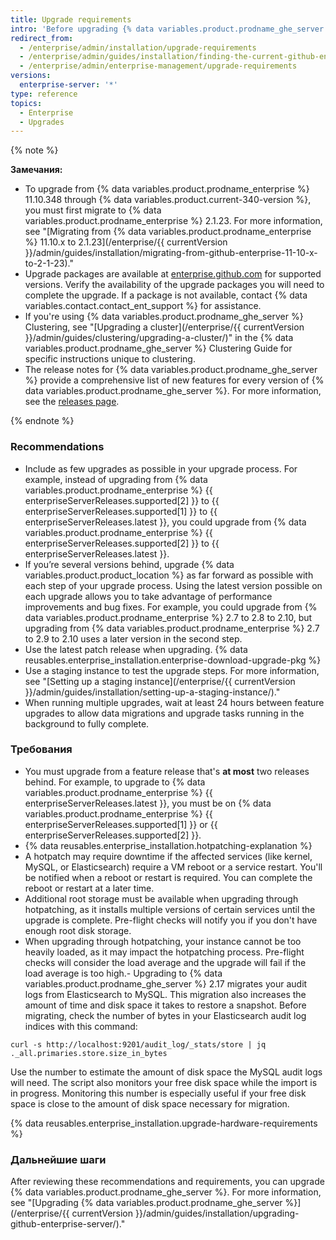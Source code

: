 ```yaml
---
title: Upgrade requirements
intro: 'Before upgrading {% data variables.product.prodname_ghe_server %}, review these recommendations and requirements to plan your upgrade strategy.'
redirect_from:
  - /enterprise/admin/installation/upgrade-requirements
  - /enterprise/admin/guides/installation/finding-the-current-github-enterprise-release/
  - /enterprise/admin/enterprise-management/upgrade-requirements
versions:
  enterprise-server: '*'
type: reference
topics:
  - Enterprise
  - Upgrades
---
```


{% note %}

**Замечания:**
- To upgrade from {% data variables.product.prodname_enterprise %} 11.10.348 through {% data variables.product.current-340-version %}, you must first migrate to {% data variables.product.prodname_enterprise %} 2.1.23. For more information, see "[Migrating from {% data variables.product.prodname_enterprise %} 11.10.x to 2.1.23](/enterprise/{{ currentVersion }}/admin/guides/installation/migrating-from-github-enterprise-11-10-x-to-2-1-23)."
- Upgrade packages are available at [enterprise.github.com](https://enterprise.github.com/releases) for supported versions. Verify the availability of the upgrade packages you will need to complete the upgrade. If a package is not available, contact {% data variables.contact.contact_ent_support %} for assistance.
- If you're using {% data variables.product.prodname_ghe_server %} Clustering, see "[Upgrading a cluster](/enterprise/{{ currentVersion }}/admin/guides/clustering/upgrading-a-cluster/)" in the {% data variables.product.prodname_ghe_server %} Clustering Guide for specific instructions unique to clustering.
-   The release notes for {% data variables.product.prodname_ghe_server %} provide a comprehensive list of new features for every version of {% data variables.product.prodname_ghe_server %}. For more information, see the [releases page](https://enterprise.github.com/releases).

{% endnote %}

### Recommendations

- Include as few upgrades as possible in your upgrade process. For example, instead of upgrading from {% data variables.product.prodname_enterprise %} {{ enterpriseServerReleases.supported[2] }} to {{ enterpriseServerReleases.supported[1] }} to {{ enterpriseServerReleases.latest }}, you could upgrade from {% data variables.product.prodname_enterprise %} {{ enterpriseServerReleases.supported[2] }} to {{ enterpriseServerReleases.latest }}.
- If you’re several versions behind, upgrade {% data variables.product.product_location %} as far forward as possible with each step of your upgrade process. Using the latest version possible on each upgrade allows you to take advantage of performance improvements and bug fixes. For example, you could upgrade from {% data variables.product.prodname_enterprise %} 2.7 to 2.8 to 2.10, but upgrading from {% data variables.product.prodname_enterprise %} 2.7 to 2.9 to 2.10 uses a later version in the second step.
- Use the latest patch release when upgrading. {% data reusables.enterprise_installation.enterprise-download-upgrade-pkg %}
- Use a staging instance to test the upgrade steps. For more information, see "[Setting up a staging instance](/enterprise/{{ currentVersion }}/admin/guides/installation/setting-up-a-staging-instance/)."
- When running multiple upgrades, wait at least 24 hours between feature upgrades to allow data migrations and upgrade tasks running in the background to fully complete.

### Требования

- You must upgrade from a feature release that's **at most** two releases behind. For example, to upgrade to {% data variables.product.prodname_enterprise %} {{ enterpriseServerReleases.latest }}, you must be on {% data variables.product.prodname_enterprise %} {{ enterpriseServerReleases.supported[1] }} or {{ enterpriseServerReleases.supported[2] }}.
- {% data reusables.enterprise_installation.hotpatching-explanation %}
- A hotpatch may require downtime if the affected services (like kernel, MySQL, or Elasticsearch) require a VM reboot or a service restart. You'll be notified when a reboot or restart is required. You can complete the reboot or restart at a later time.
- Additional root storage must be available when upgrading through hotpatching, as it installs multiple versions of certain services until the upgrade is complete. Pre-flight checks will notify you if you don't have enough root disk storage.
- When upgrading through hotpatching, your instance cannot be too heavily loaded, as it may impact the hotpatching process. Pre-flight checks will consider the load average and the upgrade will fail if the load average is too high.- Upgrading to {% data variables.product.prodname_ghe_server %} 2.17 migrates your audit logs from Elasticsearch to MySQL. This migration also increases the amount of time and disk space it takes to restore a snapshot. Before migrating, check the number of bytes in your Elasticsearch audit log indices with this command:
``` shell
curl -s http://localhost:9201/audit_log/_stats/store | jq ._all.primaries.store.size_in_bytes
```
Use the number to estimate the amount of disk space the MySQL audit logs will need. The script also monitors your free disk space while the import is in progress. Monitoring this number is especially useful if your free disk space is close to the amount of disk space necessary for migration.

{% data reusables.enterprise_installation.upgrade-hardware-requirements %}

### Дальнейшие шаги

After reviewing these recommendations and requirements, you can upgrade {% data variables.product.prodname_ghe_server %}. For more information, see "[Upgrading {% data variables.product.prodname_ghe_server %}](/enterprise/{{ currentVersion }}/admin/guides/installation/upgrading-github-enterprise-server/)."
